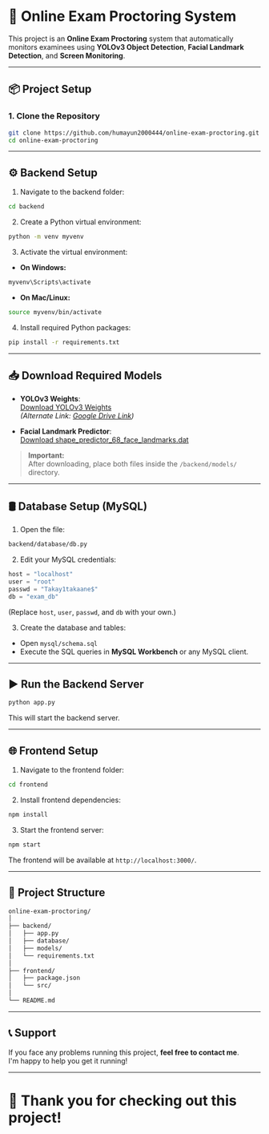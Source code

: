 
# 🎯 Online Exam Proctoring System

This project is an **Online Exam Proctoring** system that automatically monitors examinees using **YOLOv3 Object Detection**, **Facial Landmark Detection**, and **Screen Monitoring**.

---

## 📦 Project Setup

### 1. Clone the Repository

```bash
git clone https://github.com/humayun2000444/online-exam-proctoring.git
cd online-exam-proctoring
```

---

## ⚙️ Backend Setup

1. Navigate to the backend folder:

```bash
cd backend
```

2. Create a Python virtual environment:

```bash
python -m venv myvenv
```

3. Activate the virtual environment:

- **On Windows:**

```bash
myvenv\Scripts\activate
```

- **On Mac/Linux:**

```bash
source myvenv/bin/activate
```

4. Install required Python packages:

```bash
pip install -r requirements.txt
```

---

## 📥 Download Required Models

- **YOLOv3 Weights**:  
  [Download YOLOv3 Weights](https://pjreddie.com/media/files/yolov3.weights)  
  *(Alternate Link: [Google Drive Link](https://drive.google.com/file/d/1BHnJwEdM_MtNIm6lBE7C3UuiFJ7v7fbl/view?usp=sharing))*

- **Facial Landmark Predictor**:  
  [Download shape_predictor_68_face_landmarks.dat](https://github.com/italojs/facial-landmarks-recognition/blob/master/shape_predictor_68_face_landmarks.dat?raw=true)

> **Important:**  
> After downloading, place both files inside the `/backend/models/` directory.

---

## 🛢️ Database Setup (MySQL)

1. Open the file:

```bash
backend/database/db.py
```

2. Edit your MySQL credentials:

```python
host = "localhost"
user = "root"
passwd = "Takay1takaane$"
db = "exam_db"
```

(Replace `host`, `user`, `passwd`, and `db` with your own.)

3. Create the database and tables:

- Open `mysql/schema.sql`
- Execute the SQL queries in **MySQL Workbench** or any MySQL client.

---

## ▶️ Run the Backend Server

```bash
python app.py
```

This will start the backend server.

---

## 🌐 Frontend Setup

1. Navigate to the frontend folder:

```bash
cd frontend
```

2. Install frontend dependencies:

```bash
npm install
```

3. Start the frontend server:

```bash
npm start
```

The frontend will be available at `http://localhost:3000/`.

---

## 📁 Project Structure

```bash
online-exam-proctoring/
│
├── backend/
│   ├── app.py
│   ├── database/
│   ├── models/
│   └── requirements.txt
│
├── frontend/
│   ├── package.json
│   └── src/
│
└── README.md
```

---

## 📞 Support

If you face any problems running this project, **feel free to contact me**.  
I'm happy to help you get it running!

---

# 🙌 Thank you for checking out this project!
